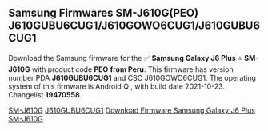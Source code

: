 <h2>Samsung Firmwares SM-J610G(PEO) J610GUBU6CUG1/J610GOWO6CUG1/J610GUBU6CUG1</h2>
Download the Samsung firmware for the ✅ <strong>Samsung Galaxy J6 Plus </strong> ⭐ <strong>SM-J610G</strong> with product code <strong>PEO</strong> <strong> from Peru</strong>. This firmware has version number PDA <strong>J610GUBU6CUG1</strong> and CSC J610GOWO6CUG1. The operating system of this firmware is Android Q , with build date 2021-10-23. Changelist <strong>19470558</strong>.


[SM-J610G](https://samfirm.shop/samsung/model/SM-J610G)
[J610GUBU6CUG1](https://samfirm.shop/samsung/pda/J610GUBU6CUG1)
[Download Firmware Samsung Galaxy J6 Plus SM-J610G](https://samfirm.shop/samsung/firmware/467658)
